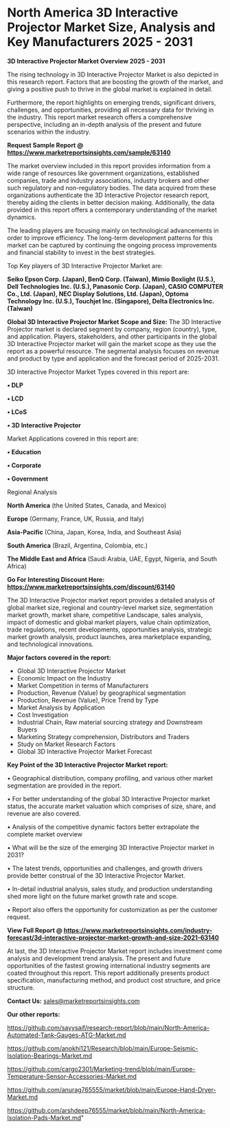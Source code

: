 # North America 3D Interactive Projector Market Size, Analysis and Key Manufacturers 2025 - 2031

<Strong> 3D Interactive Projector Market Overview 2025 - 2031</strong>

The rising technology in 3D Interactive Projector Market is also depicted in this research report. Factors that are boosting the growth of the market, and giving a positive push to thrive in the global market is explained in detail.

Furthermore, the report highlights on emerging trends, significant drivers, challenges, and opportunities, providing all necessary data for thriving in the industry. This report market research offers a comprehensive perspective, including an in-depth analysis of the present and future scenarios within the industry.

<strong>Request Sample Report @ <a href=https://www.marketreportsinsights.com/sample/63140>https://www.marketreportsinsights.com/sample/63140</a></strong>

The market overview included in this report provides information from a wide range of resources like government organizations, established companies, trade and industry associations, industry brokers and other such regulatory and non-regulatory bodies. The data acquired from these organizations authenticate the 3D Interactive Projector research report, thereby aiding the clients in better decision making. Additionally, the data provided in this report offers a contemporary understanding of the market dynamics.

The leading players are focusing mainly on technological advancements in order to improve efficiency. The long-term development patterns for this market can be captured by continuing the ongoing process improvements and financial stability to invest in the best strategies.

Top Key players of 3D Interactive Projector Market are:

<strong>Seiko Epson Corp. (Japan), BenQ Corp. (Taiwan), Mimio Boxlight (U.S.), Dell Technologies Inc. (U.S.), Panasonic Corp. (Japan), CASIO COMPUTER Co., Ltd. (Japan), NEC Display Solutions, Ltd. (Japan), Optoma Technology Inc. (U.S.), Touchjet Inc. (Singapore), Delta Electronics Inc. (Taiwan)</strong>

<strong><b>Global 3D Interactive Projector Market Scope and Size:</b></strong>
The 3D Interactive Projector market is declared segment by company, region (country), type, and application. Players, stakeholders, and other participants in the global 3D Interactive Projector market will gain the market scope as they use the report as a powerful resource. The segmental analysis focuses on revenue and product by type and application and the forecast period of 2025-2031.

3D Interactive Projector Market Types covered in this report are:

<strong>• DLP

• LCD

• LCoS

• 3D Interactive Projector</strong>

Market Applications covered in this report are:

<strong>• Education

• Corporate

• Government</strong> 

Regional Analysis

<strong>North America</strong> (the United States, Canada, and Mexico)

<strong>Europe</strong> (Germany, France, UK, Russia, and Italy)

<strong>Asia-Pacific</strong> (China, Japan, Korea, India, and Southeast Asia)

<strong>South America</strong> (Brazil, Argentina, Colombia, etc.)

<strong>The Middle East and Africa</strong> (Saudi Arabia, UAE, Egypt, Nigeria, and South Africa)

<strong>Go For Interesting Discount Here: <a href=https://www.marketreportsinsights.com/discount/63140>https://www.marketreportsinsights.com/discount/63140</a></strong>

The 3D Interactive Projector market report provides a detailed analysis of global market size, regional and country-level market size, segmentation market growth, market share, competitive Landscape, sales analysis, impact of domestic and global market players, value chain optimization, trade regulations, recent developments, opportunities analysis, strategic market growth analysis, product launches, area marketplace expanding, and technological innovations.

<strong><b>Major factors covered in the report:</b></strong>
<ul>
  <li>Global 3D Interactive Projector Market </li>
  <li>Economic Impact on the Industry</li>
  <li>Market Competition in terms of Manufacturers</li>
  <li>Production, Revenue (Value) by geographical segmentation</li>
  <li>Production, Revenue (Value), Price Trend by Type</li>
  <li>Market Analysis by Application</li>
  <li>Cost Investigation</li>
  <li>Industrial Chain, Raw material sourcing strategy and Downstream Buyers</li>
  <li>Marketing Strategy comprehension, Distributors and Traders</li>
  <li>Study on Market Research Factors</li>
  <li>Global 3D Interactive Projector Market Forecast</li>
</ul>

<strong><b>Key Point of the 3D Interactive Projector Market report:</b></strong>

• Geographical distribution, company profiling, and various other market segmentation are provided in the report.

• For better understanding of the global 3D Interactive Projector market status, the accurate market valuation which comprises of size, share, and revenue are also covered.

• Analysis of the competitive dynamic factors better extrapolate the complete market overview

• What will be the size of the emerging 3D Interactive Projector market in 2031?

• The latest trends, opportunities and challenges, and growth drivers provide better construal of the 3D Interactive Projector Market.

• In-detail industrial analysis, sales study, and production understanding shed more light on the future market growth rate and scope.

• Report also offers the opportunity for customization as per the customer request.

<strong><b>View Full Report @ <a href=https://www.marketreportsinsights.com/industry-forecast/3d-interactive-projector-market-growth-and-size-2021-63140>https://www.marketreportsinsights.com/industry-forecast/3d-interactive-projector-market-growth-and-size-2021-63140</a></b></strong>


At last, the 3D Interactive Projector Market report includes investment come analysis and development trend analysis. The present and future opportunities of the fastest growing international industry segments are coated throughout this report. This report additionally presents product specification, manufacturing method, and product cost structure, and price structure.

<strong>Contact Us:</strong>
sales@marketreportsinsights.com

<strong>Our other reports:</strong>

<a href=https://github.com/sayysaif/research-report/blob/main/North-America-Automated-Tank-Gauges-ATG-Market.md>https://github.com/sayysaif/research-report/blob/main/North-America-Automated-Tank-Gauges-ATG-Market.md</a>

<a href=https://github.com/anokhi121/Research/blob/main/Europe-Seismic-Isolation-Bearings-Market.md>https://github.com/anokhi121/Research/blob/main/Europe-Seismic-Isolation-Bearings-Market.md</a>

<a href=https://github.com/cargo2301/Marketing-trend/blob/main/Europe-Temperature-Sensor-Accessories-Market.md>https://github.com/cargo2301/Marketing-trend/blob/main/Europe-Temperature-Sensor-Accessories-Market.md</a>

<a href=https://github.com/anurag765555/market/blob/main/Europe-Hand-Dryer-Market.md>https://github.com/anurag765555/market/blob/main/Europe-Hand-Dryer-Market.md</a>

<a href=https://github.com/arshdeep76555/market/blob/main/North-America-Isolation-Pads-Market.md>https://github.com/arshdeep76555/market/blob/main/North-America-Isolation-Pads-Market.md</a>"
